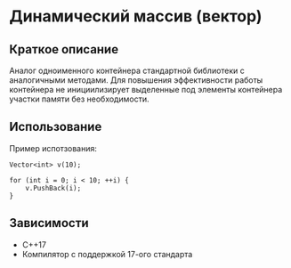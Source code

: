 # Динамический массив (вектор)
## Краткое описание
Аналог одноименного контейнера стандартной библиотеки с аналогичными методами. Для повышения эффективности работы контейнера не инициилизирует выделенные под элементы контейнера участки памяти без необходимости. 
## Использование
Пример испотзования:
```
Vector<int> v(10);

for (int i = 0; i < 10; ++i) {
    v.PushBack(i);
}
```
## Зависимости
* C++17
* Компилятор с поддержкой 17-ого стандарта
